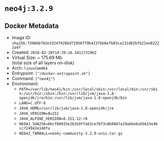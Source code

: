 # `neo4j:3.2.9`

## Docker Metadata

- Image ID: `sha256:73966b782e3324f928bd729567f9b4237bb6efb03ca131d82bfb21ee82222a4f`
- Created: `2018-02-20T18:39:26.341373296Z`
- Virtual Size: ~ 175.69 Mb  
  (total size of all layers on-disk)
- Arch: `linux`/`amd64`
- Entrypoint: `["/docker-entrypoint.sh"]`
- Command: `["neo4j"]`
- Environment:
  - `PATH=/var/lib/neo4j/bin:/usr/local/sbin:/usr/local/bin:/usr/sbin:/usr/bin:/sbin:/bin:/usr/lib/jvm/java-1.8-openjdk/jre/bin:/usr/lib/jvm/java-1.8-openjdk/bin`
  - `LANG=C.UTF-8`
  - `JAVA_HOME=/usr/lib/jvm/java-1.8-openjdk/jre`
  - `JAVA_VERSION=8u151`
  - `JAVA_ALPINE_VERSION=8.151.12-r0`
  - `NEO4J_SHA256=6bcf88935e262b9ffa62ce7bf3c8b0887a19abbe6a5b615e4bcc724942e140fa`
  - `NEO4J_TARBALL=neo4j-community-3.2.9-unix.tar.gz`
